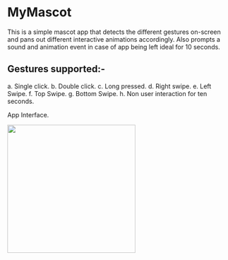 # MyMascot
This is a simple mascot app that detects the different gestures on-screen and pans out different interactive animations accordingly. Also prompts a sound and animation event in case of app being left ideal for 10 seconds.

## Gestures supported:-

a. Single click.
b. Double click.
c. Long pressed.
d. Right swipe.
e. Left Swipe.
f. Top Swipe.
g. Bottom Swipe.
h. Non user interaction for ten seconds.

App Interface.

<img src="https://user-images.githubusercontent.com/39986507/125056894-50486400-e0c6-11eb-9a6f-c278580a9714.png" width="290">  
